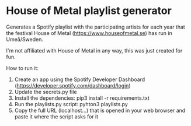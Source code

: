 # House of Metal playlist generator
Generates a Spotify playlist with the participating artists for each year that the festival House of Metal (https://www.houseofmetal.se) has run in Umeå/Sweden.

I'm not affiliated with House of Metal in any way, this was just created for fun.


How to run it:

1. Create an app using the Spotify Developer Dashboard (https://developer.spotify.com/dashboard/login)
2. Update the secrets.py file
3. Install the dependencies: pip3 install -r requirements.txt
4. Run the playlists.py script: pyhton3 playlists.py
5. Copy the full URL (localhost...) that is opened in your web browser and paste it where the script asks for it